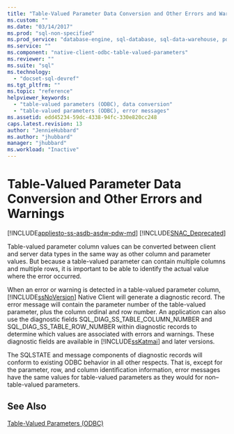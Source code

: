```yaml
---
title: "Table-Valued Parameter Data Conversion and Other Errors and Warnings | Microsoft Docs"
ms.custom: ""
ms.date: "03/14/2017"
ms.prod: "sql-non-specified"
ms.prod_service: "database-engine, sql-database, sql-data-warehouse, pdw"
ms.service: ""
ms.component: "native-client-odbc-table-valued-parameters"
ms.reviewer: ""
ms.suite: "sql"
ms.technology: 
  - "docset-sql-devref"
ms.tgt_pltfrm: ""
ms.topic: "reference"
helpviewer_keywords: 
  - "table-valued parameters (ODBC), data conversion"
  - "table-valued parameters (ODBC), error messages"
ms.assetid: edd45234-59dc-4338-94fc-330e820cc248
caps.latest.revision: 13
author: "JennieHubbard"
ms.author: "jhubbard"
manager: "jhubbard"
ms.workload: "Inactive"
---
```

# Table-Valued Parameter Data Conversion and Other Errors and Warnings
[!INCLUDE[appliesto-ss-asdb-asdw-pdw-md](../../includes/appliesto-ss-asdb-asdw-pdw-md.md)]
[!INCLUDE[SNAC_Deprecated](../../includes/snac-deprecated.md)]

  Table-valued parameter column values can be converted between client and server data types in the same way as other column and parameter values. But because a table-valued parameter can contain multiple columns and multiple rows, it is important to be able to identify the actual value where the error occurred.  
  
 When an error or warning is detected in a table-valued parameter column, [!INCLUDE[ssNoVersion](../../includes/ssnoversion-md.md)] Native Client will generate a diagnostic record. The error message will contain the parameter number of the table-valued parameter, plus the column ordinal and row number. An application can also use the diagnostic fields SQL_DIAG_SS_TABLE_COLUMN_NUMBER and SQL_DIAG_SS_TABLE_ROW_NUMBER within diagnostic records to determine which values are associated with errors and warnings. These diagnostic fields are available in [!INCLUDE[ssKatmai](../../includes/sskatmai-md.md)] and later versions.  
  
 The SQLSTATE and message components of diagnostic records will conform to existing ODBC behavior in all other respects. That is, except for the parameter, row, and column identification information, error messages have the same values for table-valued parameters as they would for non–table-valued parameters.  
  
## See Also  
 [Table-Valued Parameters &#40;ODBC&#41;](../../relational-databases/native-client-odbc-table-valued-parameters/table-valued-parameters-odbc.md)  
  
  
